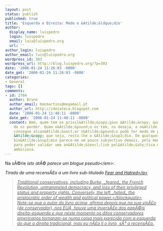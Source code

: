 ```yaml
---
layout: post
status: publish
published: true
title: 'Esquerda e Direita: Medo e &Atilde;&ldquo;dio'
author:
  display_name: luispedro
  login: luispedro
  email: luis@luispedro.org
  url: ''
author_login: luispedro
author_email: luis@luispedro.org
wordpress_id: 303
wordpress_url: http://blog.luispedro.org/?p=303
date: '2006-01-24 11:26:03 -0800'
date_gmt: '2006-01-24 11:26:03 -0800'
categories:
- General
tags: []
comments:
- id: 2704
  author: Bruno
  author_email: bmcmartins@megamail.pt
  author_url: http://ideiateca.blogspot.com
  date: '2006-01-24 11:48:11 -0800'
  date_gmt: '2006-01-24 11:48:11 -0800'
  content: Bem, quem tem os privil&Atilde;&copy;gios &Atilde;&copy; que pode ter medo
    de os perder. Quem n&Atilde;&pound;o os tem, os deseja, e n&Atilde;&pound;o os
    consegue alcan&Atilde;&sect;ar n&Atilde;&pound;o pode ter medo de perder o que
    &Atilde;&copy; que seja, resta-lhe o &Atilde;&sup3;dio. De qualquer modo, esse
    bin&Atilde;&sup3;mio parece-me um pouco subjectivo demais, pelo menos pela amostra,
    para poder validar uma an&Atilde;&iexcl;lise pol&Atilde;&shy;tica minimamente
    ambiciosa.
---
```

<p>Na s&Atilde;&copy;rie <em>isto at&Atilde;&copy; parece um blogue pseudo<&#47;em>:</p>
<p>Tirado de uma recens&Atilde;&pound;o a um livro sub-titulado <a href="http:&#47;&#47;www.independent.org&#47;publications&#47;tir&#47;article.asp?issueID=44&#038;articleID=570">Fear and Hatred<&#47;a></p>
<blockquote><p>Traditional conservatives, including Burke, _feared_ the French Revolution, untrammeled democracy, and loss of their privileged status and property rights. Conversely, the left _hated_ the aristocratic order of wealth and political power.<&#47;blockquote><br />
Note-se que o autor do livro acima, afirma depois que na sua vis&Atilde;&pound;o (de conservador), nos EUA, houve uma invers&Atilde;&pound;o dos pap&Atilde;&copy;is direita-esquerda e que neste momento os ditos conservadores americanos tornaram-se numa coisa mais parecida com a esquerda do que a direita tradicional, mas eu n&Atilde;&pound;o li o livro, s&Atilde;&sup3; a recens&Atilde;&pound;o.</p>
